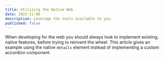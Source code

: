 ```yaml
---
title: Utilizing the Native Web
date: 2023-11-06
description: Leverage the tools available to you.
published: false
---
```


When developing for the web you should always look to implement existing, native features, before trying to reinvent the wheel.
This article gives an example using the native `details` element instead of implementing a custom accordion component.